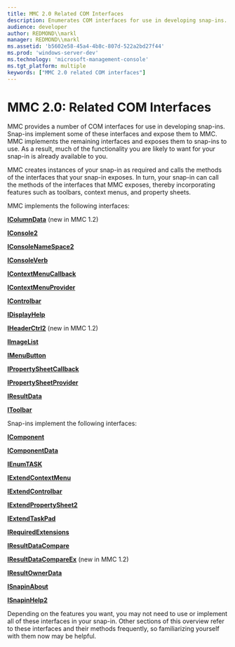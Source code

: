 ```yaml
---
title: MMC 2.0 Related COM Interfaces
description: Enumerates COM interfaces for use in developing snap-ins.
audience: developer
author: REDMOND\\markl
manager: REDMOND\\markl
ms.assetid: 'b5602e58-45a4-4b8c-807d-522a2bd27f44'
ms.prod: 'windows-server-dev'
ms.technology: 'microsoft-management-console'
ms.tgt_platform: multiple
keywords: ["MMC 2.0 related COM interfaces"]
---
```


# MMC 2.0: Related COM Interfaces

MMC provides a number of COM interfaces for use in developing snap-ins. Snap-ins implement some of these interfaces and expose them to MMC. MMC implements the remaining interfaces and exposes them to snap-ins to use. As a result, much of the functionality you are likely to want for your snap-in is already available to you.

MMC creates instances of your snap-in as required and calls the methods of the interfaces that your snap-in exposes. In turn, your snap-in can call the methods of the interfaces that MMC exposes, thereby incorporating features such as toolbars, context menus, and property sheets.

MMC implements the following interfaces:

[**IColumnData**](icolumndata.md) (new in MMC 1.2)

[**IConsole2**](iconsole2.md)

[**IConsoleNameSpace2**](iconsolenamespace2.md)

[**IConsoleVerb**](iconsoleverb.md)

[**IContextMenuCallback**](icontextmenucallback.md)

[**IContextMenuProvider**](icontextmenuprovider.md)

[**IControlbar**](icontrolbar.md)

[**IDisplayHelp**](idisplayhelp.md)

[**IHeaderCtrl2**](iheaderctrl2.md) (new in MMC 1.2)

[**IImageList**](iimagelist.md)

[**IMenuButton**](imenubutton.md)

[**IPropertySheetCallback**](ipropertysheetcallback.md)

[**IPropertySheetProvider**](ipropertysheetprovider.md)

[**IResultData**](iresultdata.md)

[**IToolbar**](itoolbar.md)

Snap-ins implement the following interfaces:

[**IComponent**](icomponent.md)

[**IComponentData**](icomponentdata.md)

[**IEnumTASK**](ienumtask.md)

[**IExtendContextMenu**](iextendcontextmenu.md)

[**IExtendControlbar**](iextendcontrolbar.md)

[**IExtendPropertySheet2**](iextendpropertysheet2.md)

[**IExtendTaskPad**](iextendtaskpad.md)

[**IRequiredExtensions**](irequiredextensions.md)

[**IResultDataCompare**](iresultdatacompare.md)

[**IResultDataCompareEx**](iresultdatacompareex.md) (new in MMC 1.2)

[**IResultOwnerData**](iresultownerdata.md)

[**ISnapinAbout**](isnapinabout.md)

[**ISnapinHelp2**](isnapinhelp2.md)

Depending on the features you want, you may not need to use or implement all of these interfaces in your snap-in. Other sections of this overview refer to these interfaces and their methods frequently, so familiarizing yourself with them now may be helpful.

 

 




